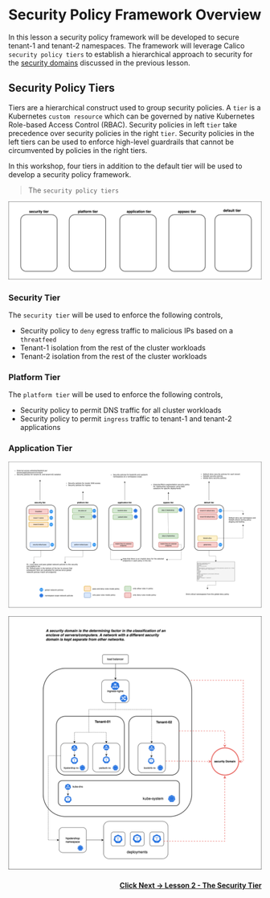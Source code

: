 # Security Policy Framework Overview

In this lesson a security policy framework will be developed to secure tenant-1 and tenant-2 namespaces. The framework will leverage Calico `security policy tiers` to establish a hierarchical approach to security for the [security domains](https://github.com/tigera-cs/quickstart-self-service/blob/main/modules/module-3-introduction.md) discussed in the previous lesson. 

## Security Policy Tiers

Tiers are a hierarchical construct used to group security policies. A `tier` is a Kubernetes `custom resource` which can be governed by native Kubernetes Role-based Access Control (RBAC). Security policies in left `tier` take precedence over security policies in the right `tier`. Security policies in the left tiers can be used to enforce high-level guardrails that cannot be circumvented by policies in the right tiers. 

 In this workshop, four tiers in addition to the default tier will be used to develop a security policy framework. 

 > The `security policy tiers`

![tiers](images/security-policy-framework-tier-1.drawio.png)

### Security Tier

The `security tier` will be used to enforce the following controls,

- Security policy to `deny` egress traffic to malicious IPs based on a `threatfeed`
- Tenant-1 isolation from the rest of the cluster workloads
- Tenant-2 isolation from the rest of the cluster workloads

### Platform Tier

The `platform tier` will be used to enforce the following controls,

- Security policy to permit DNS traffic for all cluster workloads
- Security policy to permit `ingress` traffic to tenant-1 and tenant-2 applications

### Application Tier


![security policy framework](images/security-policy-framework.png)

![Security Domains](images/security-domains.png)

#### <div align="right">  [Click Next -> Lesson 2 - The Security Tier](https://github.com/tigera-cs/quickstart-self-service/blob/main/modules/security-tier.md) </div>